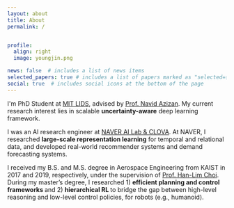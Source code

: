 ```yaml
---
layout: about
title: About
permalink: /


profile:
  align: right
  image: youngjin.png

news: false  # includes a list of news items
selected_papers: true # includes a list of papers marked as "selected={true}"
social: true  # includes social icons at the bottom of the page
---
```


I'm PhD Student at <a href="https://lids.mit.edu/people/faculty-pi">MIT LIDS</a>, advised by <a href="https://azizan.mit.edu/index.html">Prof. Navid Azizan</a>. My current research interest lies in scalable <strong>uncertainty-aware</strong> deep learning framework.

I was an AI research engineer at <a href="https://naver-career.gitbook.io/en/teams/clova-cic">NAVER AI Lab & CLOVA</a>.
At NAVER, I researched <strong>large-scale representation learning</strong> for temporal and relational data, and developed real-world recommender systems and demand forecasting systems.

I received my B.S. and M.S. degree in Aerospace Engineering from KAIST in 2017 and 2019, respectively, 
under the supervision of <a href="https://scholar.google.com/citations?user=v5hGAWMAAAAJ&hl=en">Prof. Han-Lim Choi</a>.
During my master’s degree, I researched 1) <strong>efficient planning and control frameworks </strong> and 2) <strong> hierarchical RL </strong> to bridge the gap between high-level reasoning and low-level control policies, for robots (e.g., humanoid).
